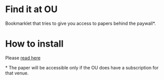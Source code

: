 # Find it at OU

Bookmarklet that tries to give you access to papers behind the paywall*. 

# How to install
Please [read here](https://htmlpreview.github.io/?https://github.com/angelosalatino/find-it-at-ou/blob/master/index.html)


\* The paper will be accessible only if the OU does have a subscription for that venue.
